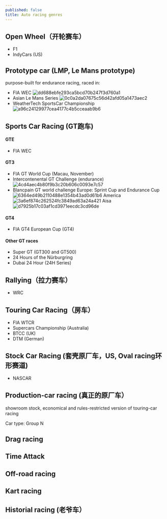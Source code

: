 ```yaml
---
published: false
title: Auto racing genres
---
```

## Open Wheel（开轮赛车）

- F1
- IndyCars (US)

## Prototype car (LMP, Le Mans prototype)
purpose-built for endurance racing, raced in:
- FIA WEC
![dd688ebfe293ca5bcd70b247f3d760a1](https://i.imgur.com/51iY7L0.png)
- Asian Le Mans Series
![0c0a2da07675c56d42afd05a1473aec2](https://i.imgur.com/l5Tdy6q.png)
- WeatherTech SportsCar Championship
![a96c24129977cea4177c4b5cceaab9b6](https://i.imgur.com/Fau5ye3.png)

## Sports Car Racing (GT跑车)

#### GTE
- FIA WEC

#### GT3

- FIA GT World Cup (Macau, November)
- Intercontenental GT Challenge (endurance)
![4cd4aec4b80f9b3c20b606c0093e7c57](https://i.imgur.com/NaRHj0I.png)
- Blancpain GT world challenge
Europe: Sprint Cup and Endurance Cup
![6364ed49b2110488e1354b43ad0d61b6](https://i.imgur.com/Fxp8rgO.png)
America
![3a6ef874c262524fc3849ad63a24a421](https://i.imgur.com/WhTcU0g.png)
Aisa
![d7925b17c03af1cd3971eecdc3cd96de](https://i.imgur.com/LQsBPXZ.png)

#### GT4
- FIA GT4 European Cup (GT4)

#### Other GT races

- Super GT (GT300 and GT500)
- 24 Hours of the Nürburgring
- Dubai 24 Hour (24H Series)

## Rallying（拉力赛车）

- WRC

## Touring Car Racing（房车）
- FIA WTCR
- Supercars Championship (Australia)
- BTCC (UK)
- DTM (German)

## Stock Car Racing (套壳原厂车，US, Oval racing环形赛道)
- NASCAR

## Production-car racing (真正的原厂车）
showroom stock, economical and rules-restricted version of touring-car racing

Car type: Group N

## Drag racing
## Time Attack
## Off-road racing
## Kart racing
## Historial racing (老爷车）

